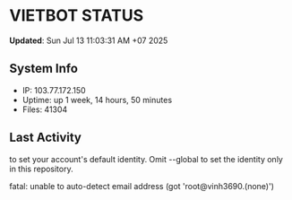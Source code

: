 # VIETBOT STATUS
**Updated**: Sun Jul 13 11:03:31 AM +07 2025

## System Info
- IP: 103.77.172.150
- Uptime: up 1 week, 14 hours, 50 minutes
- Files: 41304

## Last Activity

to set your account's default identity.
Omit --global to set the identity only in this repository.

fatal: unable to auto-detect email address (got 'root@vinh3690.(none)')
